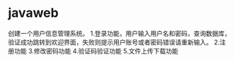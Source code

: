 # javaweb
创建一个用户信息管理系统。
1.登录功能，用户输入用户名和密码，查询数据库，验证成功跳转到欢迎界面，失败则提示用户账号或者密码错误请重新输入。
2.注册功能
3.修改密码功能
4.验证码验证功能
5.文件上传下载功能
